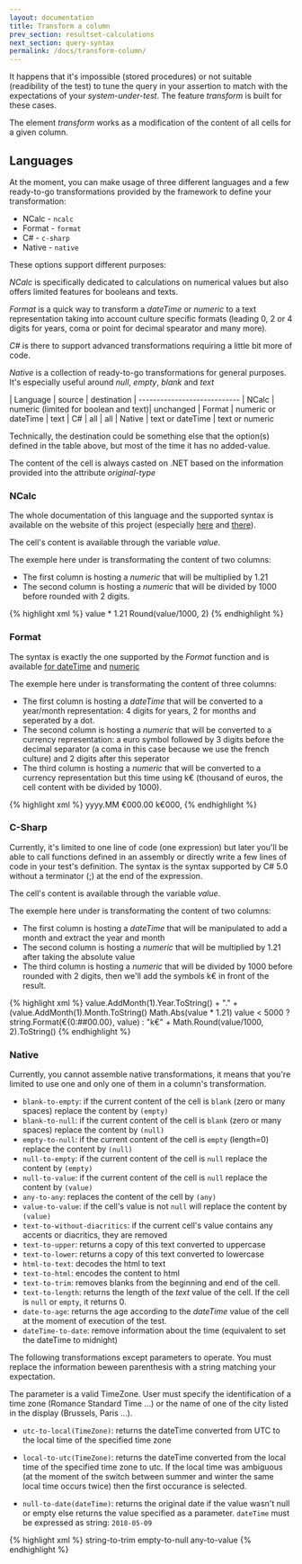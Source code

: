 ```yaml
---
layout: documentation
title: Transform a column
prev_section: resultset-calculations
next_section: query-syntax
permalink: /docs/transform-column/
---
```

It happens that it's impossible (stored procedures) or not suitable (readibility of the test) to tune the query in your assertion to match with the expectations of your *system-under-test*. The feature *transform* is built for these cases.

The element *transform* works as a modification of the content of all cells for a given column.

## Languages

At the moment, you can make usage of three different languages and a few ready-to-go transformations provided by the framework to define your transformation:

* NCalc - ```ncalc```
* Format - ```format```
* C# - ```c-sharp```
* Native - ```native```

These options support different purposes:

*NCalc* is specifically dedicated to calculations on numerical values but also offers limited features for booleans and texts.

*Format* is a quick way to transform a *dateTime* or *numeric* to a text representation taking into account culture specific formats (leading 0, 2 or 4 digits for years, coma or point for decimal spearator and many more).

*C#* is there to support advanced transformations requiring a little bit more of code.

*Native* is a collection of ready-to-go transformations for general purposes. It's especially useful around *null*, *empty*, *blank* and *text*

| Language | source | destination
| ----------------------------
| NCalc | numeric (limited for boolean and text)| unchanged
| Format | numeric or dateTime | text
| C# | all | all
| Native | text or dateTime | text or numeric

Technically, the destination could be something else that the option(s) defined in the table above, but most of the time it has no added-value.

The content of the cell is always casted on .NET based on the information provided into the attribute *original-type*

### NCalc

The whole documentation of this language and the supported syntax is available on the website of this project
(especially [here](https://ncalc.codeplex.com/wikipage?title=functions&referringTitle=Home) and [there](https://ncalc.codeplex.com/wikipage?title=operators&referringTitle=Home)).

The cell's content is available through the variable *value*.

The exemple here under is transformating the content of two columns:

* The first column is hosting a *numeric* that will be multiplied by 1.21 
* The second column is hosting a *numeric* that will be divided by 1000 before rounded with 2 digits.

{% highlight xml %}
<assert>
  <equalTo>
    <column index="1" role="value" type="text">
      <transform language="ncalc" original-type="numeric">value * 1.21</transform>
    </column>
    <column index="2" role="value" type="text">
      <transform language="ncalc" original-type="numeric">Round(value/1000, 2)</transform>
    </column>
  </row-count>
</assert>
{% endhighlight %}

### Format

The syntax is exactly the one supported by the *Format* function and is available [for dateTime](https://msdn.microsoft.com/en-us/library/8kb3ddd4(v=vs.110).aspx) and [numeric](https://msdn.microsoft.com/en-us/library/0c899ak8(v=vs.110).aspx)

The exemple here under is transformating the content of three columns:

* The first column is hosting a *dateTime* that will be converted to a year/month representation: 4 digits for years, 2 for months and seperated by a dot.
* The second column is hosting a *numeric* that will be converted to a currency representation: a euro symbol followed by 3 digits before the decimal separator (a coma in this case because we use the french culture) and 2 digits after this seperator 
* The third column is hosting a *numeric* that will be converted to a currency representation but this time using k€ (thousand of euros, the cell content with be divided by 1000).

{% highlight xml %}
<assert>
  <equalTo>
    <column index="0" role="key" type="text">
      <transform language="format" original-type="dateTime">yyyy.MM</transform>
    </column>
    <column index="1" role="value" type="text" culture="fr-fr">
      <transform language="format" original-type="numeric">€000.00</transform>
    </column>
    <column index="2" role="value" type="text">
      <transform language="format" original-type="numeric">k€000,</transform>
    </column>
  </row-count>
</assert>
{% endhighlight %}

### C-Sharp

Currently, it's limited to one line of code (one expression) but later you'll be able to call functions defined in an assembly or directly write a few lines of code in your test's definition. The syntax is the syntax supported by C# 5.0 without a terminator (;) at the end of the expression.

The cell's content is available through the variable *value*.

The exemple here under is transformating the content of two columns:

* The first column is hosting a *dateTime* that will be manipulated to add a month and extract the year and month
* The second column is hosting a *numeric* that will be multiplied by 1.21 after taking the absolute value
* The third column is hosting a *numeric* that will be divided by 1000 before rounded with 2 digits, then we'll add the symbols k€ in front of the result.

{% highlight xml %}
<assert>
  <equalTo>
    <column index="0" role="key" type="text">
      <transform language="c-sharp" original-type="dateTime">
        value.AddMonth(1).Year.ToString() + "." + (value.AddMonth(1).Month.ToString()
      </transform>
    </column>
    <column index="1" role="value" type="text">
      <transform language="c-sharp" original-type="numeric">
        Math.Abs(value * 1.21)
      </transform>
    </column>
    <column index="2" role="value" type="text">
      <transform language="c-sharp" original-type="numeric">
        value < 5000 ? string.Format(€{0:##00.00}, value) : "k€" + Math.Round(value/1000, 2).ToString()
      </transform>
    </column>
  </row-count>
</assert>
{% endhighlight %}

### Native

Currently, you cannot assemble native transformations, it means that you're limited to use one and only one of them in a column's transformation.

* ```blank-to-empty```: if the current content of the cell is ```blank``` (zero or many spaces) replace the content by ```(empty)```
* ```blank-to-null```: if the current content of the cell is ```blank``` (zero or many spaces) replace the content by ```(null)```
* ```empty-to-null```: if the current content of the cell is ```empty``` (length=0) replace the content by ```(null)```
* ```null-to-empty```: if the current content of the cell is ```null``` replace the content by ```(empty)```
* ```null-to-value```: if the current content of the cell is ```null``` replace the content by ```(value)```
* ```any-to-any```: replaces the content of the cell by ```(any)```
* ```value-to-value```: if the cell's value is not ```null``` will replace the content by ```(value)```
* ```text-to-without-diacritics```: if the current cell's value contains any accents or diacritics, they are removed
* ```text-to-upper```: returns a copy of this text converted to uppercase
* ```text-to-lower```: returns a copy of this text converted to lowercase
* ```html-to-text```: decodes the html to text
* ```text-to-html```: encodes the content to html
* ```text-to-trim```: removes blanks from the beginning and end of the cell.
* ```text-to-length```: returns the length of the *text* value of the cell. If the cell is ```null``` or ```empty```, it returns 0.
* ```date-to-age```: returns the age according to the *dateTime* value of the cell at the moment of execution of the test.
* ```dateTime-to-date```: remove information about the time (equivalent to set the dateTime to midnight)

The following transformations except parameters to operate. You must replace the information beween parenthesis with a string matching your expectation.

The parameter is a valid TimeZone. User must specify the identification of a time zone (Romance Standard Time ...) or the name of one of the city listed in the display (Brussels, Paris ...).

* ```utc-to-local(TimeZone)```: returns the dateTime converted from UTC to the local time of the specified time zone
* ```local-to-utc(TimeZone)```: returns the dateTime converted from the local time of the specified time zone to utc. If the local time was ambiguous (at the moment of the switch between summer and winter the same local time occurs twice) then the first occurance is selected.

* ```null-to-date(dateTime)```: returns the original date if the value wasn't null or empty else returns the value specified as a parameter. ```dateTime``` must be expressed as string: ```2018-05-09```


{% highlight xml %}
<assert>
  <equalTo>
    <column index="0" role="key" type="text">
      <transform language="native" original-type="text">
        string-to-trim
      </transform>
    </column>
    <column index="1" role="value" type="text">
      <transform language="native" original-type="text">
        empty-to-null
      </transform>
    </column>
    <column index="2" role="value" type="text">
      <transform language="native" original-type="text">
        any-to-value
      </transform>
    </column>
  </row-count>
</assert>
{% endhighlight %}
